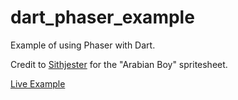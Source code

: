 # dart_phaser_example
Example of using Phaser with Dart.

Credit to [Sithjester](http://untamed.wild-refuge.net/rmxpresources.php?characters) for the "Arabian Boy" spritesheet.

[Live Example](https://thosakwe.github.io/dart_phaser_example)